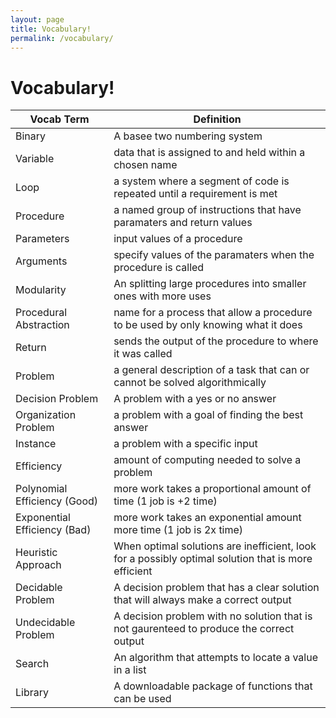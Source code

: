 ```yaml
---
layout: page
title: Vocabulary!
permalink: /vocabulary/
---
```

# Vocabulary!

|Vocab Term|Definition|
|---|---|
|Binary|A basee two numbering system|
|Variable|data that is assigned to and held within a chosen name|
|Loop|a system where a segment of code is repeated until a requirement is met|
|Procedure|a named group of instructions that have paramaters and return values|
|Parameters|input values of a procedure|
|Arguments|specify values of the paramaters when the procedure is called|
|Modularity|An splitting large procedures into smaller ones with more uses|
|Procedural Abstraction|name for a process that allow a procedure to be used by only knowing what it does|
|Return|sends the output of the procedure to where it was called|
|Problem|a general description of a task that can or cannot be solved algorithmically|
|Decision Problem|A problem with a yes or no answer|
|Organization Problem|a problem with a goal of finding the best answer|
|Instance|a problem with a specific input|
|Efficiency|amount of computing needed to solve a problem|
|Polynomial Efficiency (Good)|more work takes a proportional amount of time (1 job is +2 time)|
|Exponential Efficiency (Bad)|more work takes an exponential amount more time (1 job is 2x time)|
|Heuristic Approach|When optimal solutions are inefficient, look for a possibly optimal solution that is more efficient|
|Decidable Problem|A decision problem that has a clear solution that will always make a correct output|
|Undecidable Problem|A decision problem with no solution that is not gaurenteed to produce the correct output|
|Search|An algorithm that attempts to locate a value in a list|
|Library|A downloadable package of functions that can be used|

